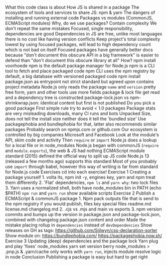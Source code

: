 What this code class is about
    How JS is shared in a package
    The ecosystem of tools and services to share JS: npm & yarn
    The dangers of installing and running external code
    Packages vs modules (CommonJS, ECMAScript modules)
Why, do we use packages?
    Contain complexity
    We don't repeat the same mistakes
    Focused, single responsibility, dependencies are good
        Dependencies in JS are free, unlike most languages there is no cost like having version conflicts
        Keep project's total complexity lowest by using focused packages, will lead to high dependency count which is not bad on itself
        Focused packages have generally better docs because "don't document this obscure API in a big framework" is easier to defend than "don't document this obscure library at all"
How?
    npm install voorhoede
        npm is the default package manager for Node.js
        npm is a CLI tool to fetch and place packaged code
        npm CLI uses the npm registry by default, a big database with versioned packaged code
    npm install
        package.json as entrypoint
            not strict standard but agreed upon
            contains project metadata
            Node.js only reads the package `name` and `version`
            pretty free form, yarn and other tools use more fields
        package & lock file get read and a dependency tree is constructed
        package-lock.json vs npm-shrinkwrap.json: identical content but first is not published
    Do you pick a good package
        First simple rule try to avoid < 1.0 packages
        Package stats are very misleading
            downloads, many CI runs and bots
            Unpacked Size, does not tell the install size neither does it tell the 'bundled size'
            Use packagephobia and bundlephobia for that, latter also recommends similar packages
        Probably search on npmjs.com or github.com
            Our ecosystem is controlled by big companies Microsoft and Facebook
        Look at the module's API, skim code and activity
    Then `require` or `import`
        Node.js does a lookup for a local file or in node_modules
        Node.js began with commonJS (`require` and `module.exports`), the web & JS had nothing
        ECMAScript module standard (2015) defined the official way to split up JS code
        Node.js 13 (released a few months ago) supports this standard
        Most of you probably use `import` through babel, however this way of writing is far from standard for Node.js code
Exercises
    cd into each exercise!
    Exercise 1
    Creating a package yourself
        1. volta lts, npm init -y, engines key, yarn and npm treat them differently
        2. 'Flat' dependencies, `npm ls` and `yarn why`: two lock files
        3. Yarn uses a normalized shell, both have node_modules bin in PATH (echo $PATH)
        `npm run` and `yarn run` show available scripts
    Exercise 2
    Publish a ECMAScript & commonJS package
        1. Npm pack outputs file that is send to the npm registry if you would publish, files key
            special files
                readme.md
                license.md
                changelog.md
        2. .cjs vs .mjs and main vs exports
        3. npm version commits and bumps up the version in package.json and package-lock.json, combined with changelog
        package.json content and order
        Made the mistake placing rollup in `dependencies` instead of `devDependencies`
        Show releases on GH as tags: https://github.com/Siilwyn/css-declaration-sorter
        Show module on:
            https://bundlephobia.com/
            https://packagephobia.now.sh/
    Exercise 3
    Updating (deep) dependencies and the package lock
        Yarn plug and play 'fixes' node_modules
            yarn set version berry
            node_modules > .pnp.js & .yarn/cache
            only works with `yarn run`, injects module resolve logic in node
Conclusion
    Publishing a package is easy but hard to get right
